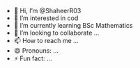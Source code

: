 - 👋 Hi, I’m @ShaheerR03
- 👀 I’m interested in cod
- 🌱 I’m currently learning BSc Mathematics
- 💞️ I’m looking to collaborate ...
- 📫 How to reach me ...
- 😄 Pronouns: ...
- ⚡ Fun fact: ...

<!---
ShaheerR03/ShaheerR03 is a ✨ special ✨ repository because its `README.md` (this file) appears on your GitHub profile.
You can click the Preview link to take a look at your changes.
--->
